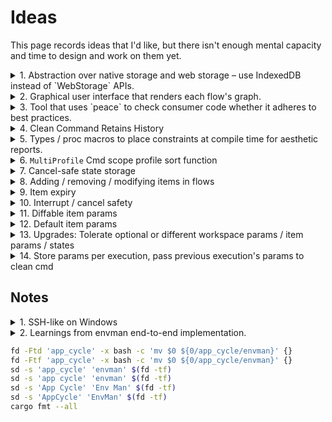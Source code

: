 # Ideas

This page records ideas that I'd like, but there isn't enough mental capacity and time to design and work on them yet.

<details>
<summary>1. Abstraction over native storage and web storage &ndash; use IndexedDB instead of `WebStorage` APIs.</summary>
<div>
</div>
</details>

<details>
<summary>2. Graphical user interface that renders each flow's graph.</summary>
<div>

1. Each item is a node.
2. User can select which nodes to run &ndash; these may be a subset of the flow.
3. User can select beginning and ending nodes &ndash; and these can be in reverse order.

    <!--  -->

**Note:** Graphviz is compiled to WASM and published by [hpcc-systems/hpcc-js-wasm](https://github.com/hpcc-systems/hpcc-js-wasm). May be able to use that to render.

[graphviz-visual-editor](https://github.com/magjac/graphviz-visual-editor) is a library that allows basic editing of a graphviz graph. It's not yet developed to a point that is intuitive for users.

</div>
</details>

<details>
<summary>3. Tool that uses `peace` to check consumer code whether it adheres to best practices.</summary>
<div>
</div>
</details>
<details>
<summary>4. Clean Command Retains History</summary>
<div>

End users may want to see what was previously deployed.

If we retain a `${profile}/.history` directory with all previous execution information, it allows:

* Re-attempting clean up.
* Reporting on what was cleaned up.
* Computing costs of all executions

Perhaps we should make the API be, on `visit`, return a list of identifiers for things to clean up.

</div>
</details>
<details>
<summary>5. Types / proc macros to place constraints at compile time for aesthetic reports.</summary>
<div>

* short summary sentences
* 2 ~ 3 sentence paragraphs / word limit


```rust
/// An ID
#[derive(Clone, Debug, PartialEq, Eq)]
pub struct Id<'s>(Cow<'s, str>);

/// Single line description, hard limit of 200 characters.
#[derive(Clone, Debug, PartialEq, Eq)]
pub struct DescShort<'s>(Cow<'s, str>);
```

</div>
</details>
<details>
<summary>6. <code>MultiProfile</code> Cmd scope profile sort function</summary>
<div>

Users may want to sort profiles in the profile directory differently to their alphabetical / lexicographical sorting.

This may be dependent on profile params &ndash; sort env based on env type, last execution time &ndash; profile history.

</div>
</details>

<details>
<summary>7. Cancel-safe state storage</summary>
<div>

When an item ensure does multiple writes, there is a possibility of not all of those writes occur during execution:

* user interrupts the execution.
* internet connection drops.
* machine loses power.

In the last case, we cannot safely write state to disk, so a `StateCurrent` discover is needed to bring `StatesSaved` up to date. However, the previous two cases, it is possible for `Item`s to return `State` that has been partially ensured, without making any further outgoing calls -- i.e. infer `StatesEnsured` based on the successful writes so far.

Note that this places a burden on the `Item` implementor to return the partial state ensured (which may conflict with keeping the `State` simple), as well as make the `ApplyFns::exec` return value more complex.

The trade off may not be worthwhile.

</div>
</details>

<details>
<summary>8. Adding / removing / modifying items in flows</summary>
<div>

Implementors may add/remove/modify items in flows.

Peace needs to be designed such that these changes do not cause already-existent flows to not be loadable, i.e. when:

* `states_*.yaml` contains state for which an item no longer exists in the flow.
* `states_*.yaml` does not contain state for an item that is newly added to the flow.
* `states_*.yaml` contains state whose fields are different to a new version of an item.

    This one can be addressed by having `State` be an enum, with versioned variants.

</div>
</details>

<details>
<summary>9. Item expiry</summary>
<div>

For items that cost, it is useful to have an expiry time that causes it to be deleted.

* This would have to be supported by the service that hosts the item.
* There should be a way to notify the user of items that are about to expire.
* There should also be a way to extend the item expiry times easily.

</div>
</details>

<details>
<summary>10. Interrupt / cancel safety</summary>
<div>

The [`tokio-graceful-shutdown`] library can be used to introduce interrupt safety into item executions. This is particularly useful for write functions.

See the [`is_shutdown_requested`] method in particular.

[`tokio-graceful-shutdown`]: https://github.com/Finomnis/tokio-graceful-shutdown
[`is_shutdown_requested`]: https://docs.rs/tokio-graceful-shutdown/latest/tokio_graceful_shutdown/struct.SubsystemHandle.html#method.is_shutdown_requested

</div>
</details>

<details>
<summary>11. Diffable item params</summary>
<div>

`DiffCmd` originally was written to diff the current and desired states. However, with the second use case of "diff states between two profiles", it is also apparent that other related functionality is useful:

* Diff profile params / flow params.
* Diff item params between profiles for a given flow.

Because of diffable params, and [#94], the `Item` should likely have:

* `type Params: ItemParams + Serialize + DeserializeOwned`.
* feature gated `fn item_params_diff(..)`.

`fn item_params_diff(..)` should likely have a similar signature to `fn state_diff(..)`, whereby if one uses  `XData<'_>`, the other should as well for consistency:

* For `MultiProfileSingleFlow` commands, a diff for item params which contains a referential value (e.g. "use the `some_predecessor.ip_address()`") may(?) need information about `some_predecessor` through `Resources` / `Data`.

We should work out the design of that before settling on what `state_diff` and `item_params_diff`'s function parameters will be. See **Design Thoughts** on [#94] for how it may look like.

</div>
</details>

<details>
<summary>12. Default item params</summary>
<div>

An `Item`'s params may not necessarily be mandatory. From the `Params` type (and corresponding trait), Peace may:

* Insert default param values, if the `Item` implementor provides a default
* Still make the params required if there is no default.
* Provide a way for `ParamsSpec` for each field to be the default, or a mapping function.

</div>
</details>

<details>
<summary>13. Upgrades: Tolerate optional or different workspace params / item params / states</summary>
<div>

When new workspace params are added, or new items are added to a flow, existing `*_params.yaml`, `item_params.yaml`, and `states_*.yaml` may not contain values for those newly added params / items.

Automation software should be able to:

* Work with missing parameters.
* Work with changed parameter types.

When workspace params / items are removed from a flow, leftover params / state are no longer used. However, we may want to do one of:

* Notify the user to clean up unused params
* Peace should ignore it
* Inform the automator to still register the item, so that old execution may be loaded.

</div>
</details>

<details>
<summary>14. Store params per execution, pass previous execution's params to clean cmd</summary>
<div>

Instead of requiring `Item::State` to store the params used when applied, maybe we should store the params used in the last ensure alongside that item's state.

Users are concerned with the current state of the item. They also may be concerned with the parameters used to produce that state. Requiring item implementors to store paths / IP addresses within the state that has been ensured feels like unnecessary duplication.

However, when comparing diffs, we would hope either:

* The params used to discover the current and desired states are the same, or
* The "params and states" pairs are both compared.

Also:

* `apply_check` needs to have both the old and new params to determine whether apply needs to be executed.
* `State` as the output API, should not necessarily include params.
* When parameters change, and an apply is interrupted, then we may have earlier items using the new parameters, and later items still on the previous parameters. More complicated still, is if parameters change *in the middle of an interruption*, and re-applied.

Perhaps there should be a `(dest_parameters, Item::State)` current state, and a `(src_parameters, Item::State)` desired state. That makes sense for file downloads if we care about cleaning up the previous `dest_path`, to move a file to the new `dest_path`.

Or, all dest parameters should be in `Item::State`, because that's what's needed to know if something needs to change.

</div>
</details>


## Notes

<details>
<summary>1. SSH-like on Windows</summary>
<div>

* psexec
* [Windows powershell and WinRM](https://stackoverflow.com/questions/10237083/how-to-programmatically-remotely-execute-a-program-in-ec2-windows-instance/13284313#13284313)

</div>
</details>

<details>
<summary>2. Learnings from envman end-to-end implementation.</summary>
<div>

1. Referential lookup of values in state / item params. ([#94])
2. AWS SDK is not WASM ready -- includes `mio` unconditionally through `tokio` (calls UDP). ([aws-sdk-rust#59])
3. AWS SDK does not always include error detail -- S3 `head_object`. ([aws-sdk-rust#227])
4. Progress output should enable-able for state current / desired discover / clean functions.
5. Flow params are annoying to register every time we add another item. Maybe split end user provided params from item params.
6. Blank item needs a lot of rework to be easier to implement an item. ([67], [#96])
7. For `ApplyCmd`, collect `StateCurrent`, `StateDesired`, `StateDiff` in execution report.
8. AWS errors' `code` and `message` should be shown to the user.
9. Progress limit should not be returned in `ApplyFns::check`, but sent through `progress_sender.limit(ProgressLimit)`. This simplifies `check`, and allows state current/desired discovery to set the limits easily.
10. Consolidate `StatesDiscoverCmd` and `ApplyCmd`, so the outcome of a command is generic. Maybe use a trait and structs, instead of enum variants and hardcoded inlined functions, so that it is extendable.
11. Add an `ListKeysAligned` presentable type so `Presenter`s can align keys of a list dynamically.
12. Remove the `peace_cfg::State` type.
13. Contextual presentable strings, for states and diffs.

    What command is this called for:

    - state current: "is .."
    - state desired: "should be .."
    - diff between current and desired: "will change from .. to .."
    - diff between current and cleaned: "will change from .. to .."
    - diff between two profiles' current states: : "left is .., right is .."

    Maybe we don't burden the presenter implementation, but Peace will insert the contextual words

14. Easy API functions for diffing -- current vs desired, between profiles' current states.
15. What about diffing states of different state versions?

    Maybe this is already taken care of -- `state_diff` is already passed in both `State`s, so implementors had to manage it already.

16. Rename `StatesSaved`, because we may need to distinguish between `StatesCurrentSaved`, `StatesDesiredSaved`.



[#67]: https://github.com/azriel91/peace/issues/67
[#94]: https://github.com/azriel91/peace/issues/94
[#96]: https://github.com/azriel91/peace/issues/96
[aws-sdk-rust#59]: https://github.com/awslabs/aws-sdk-rust/issues/59
[aws-sdk-rust#227]: https://github.com/awslabs/aws-sdk-rust/issues/227

</div>
</details>


```bash
fd -Ftd 'app_cycle' -x bash -c 'mv $0 ${0/app_cycle/envman}' {}
fd -Ftf 'app_cycle' -x bash -c 'mv $0 ${0/app_cycle/envman}' {}
sd -s 'app_cycle' 'envman' $(fd -tf)
sd -s 'app cycle' 'envman' $(fd -tf)
sd -s 'App Cycle' 'Env Man' $(fd -tf)
sd -s 'AppCycle' 'EnvMan' $(fd -tf)
cargo fmt --all
```
